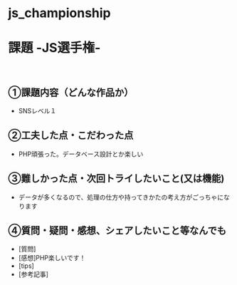 # js_championship
# 課題 -JS選手権-
​
## ①課題内容（どんな作品か）
- SNSレベル１
​
## ②工夫した点・こだわった点
- PHP頑張った。データベース設計とか楽しい
​
## ③難しかった点・次回トライしたいこと(又は機能)
- データが多くなるので、処理の仕方や持ってきかたの考え方がごっちゃになります

## ④質問・疑問・感想、シェアしたいこと等なんでも
- [質問]
- [感想]PHP楽しいです！
- [tips]
- [参考記事]
